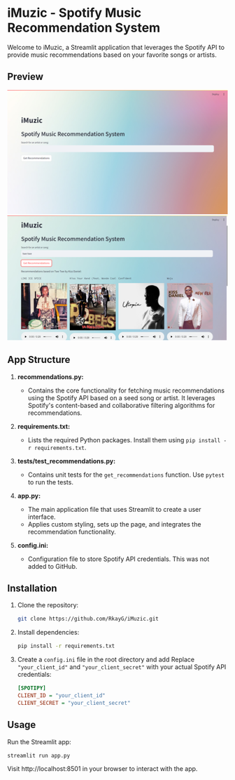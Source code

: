 # iMuzic - Spotify Music Recommendation System

Welcome to iMuzic, a Streamlit application that leverages the Spotify API to provide music recommendations based on your favorite songs or artists. 

## Preview
![Homepage](preview_images/home_page.png)
![Recommendations](preview_images/recommendations_page.png)

## App Structure

1. **recommendations.py:**
    - Contains the core functionality for fetching music recommendations using the Spotify API based on a seed song or artist. It leverages Spotify's content-based and collaborative filtering algorithms for recommendations.

2. **requirements.txt:**
    - Lists the required Python packages. Install them using `pip install -r requirements.txt`.

3. **tests/test_recommendations.py:**
    - Contains unit tests for the `get_recommendations` function. Use `pytest` to run the tests.

4. **app.py:**
    - The main application file that uses Streamlit to create a user interface.
    - Applies custom styling, sets up the page, and integrates the recommendation functionality.

5. **config.ini:**
    - Configuration file to store Spotify API credentials. This was not added to GitHub. 

## Installation

1. Clone the repository:

    ```bash
    git clone https://github.com/RkayG/iMuzic.git
    ```

2. Install dependencies:

    ```bash
    pip install -r requirements.txt
    ```

3. Create a `config.ini` file in the root directory and add Replace `"your_client_id"` and `"your_client_secret"` with your actual Spotify API credentials:
    ```ini
    [SPOTIPY]
    CLIENT_ID = "your_client_id"
    CLIENT_SECRET = "your_client_secret"
    ```

## Usage

Run the Streamlit app:

```bash
streamlit run app.py
```

Visit http://localhost:8501 in your browser to interact with the app.


